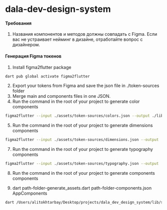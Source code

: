 # dala-dev-design-system

#### Требования

1. Названия компонентов и методов должны совпадать с Figma. Если вас не устраивает нейминг в дизайне, отработайте вопрос с дизайнером.

#### Генерация Figma токенов

1. Install figma2flutter package

```sh
dart pub global activate figma2flutter
```

2. Export your tokens from Figma and save the json file in ./token-sources folder
3. Merge main and components files in one JSON.
4. Run the command in the root of your project to generate color components

```sh
figma2flutter --input ./assets/token-sources/colors.json --output ./lib/src/tokens/color/
```

5. Run the command in the root of your project to generate dimensions components

```sh
figma2flutter --input ./assets/token-sources/dimensions.json --output ./lib/src/tokens/dimensions/
```

7. Run the command in the root of your project to generate typography components

```sh
figma2flutter --input ./assets/token-sources/typography.json --output ./lib/src/tokens/typography/
```

8. Run the command in the root of your project to generate components components

1. dart path-folder-generate_assets.dart path-folder-components.json AppComponents

```sh
dart /Users/alitokhtarbay/Desktop/projects/dala_dev_design_system/lib/src/extensions/generate_assets.dart /Users/alitokhtarbay/Desktop/projects/dala_dev_design_system/assets/token-sources/components.json AppComponents
```